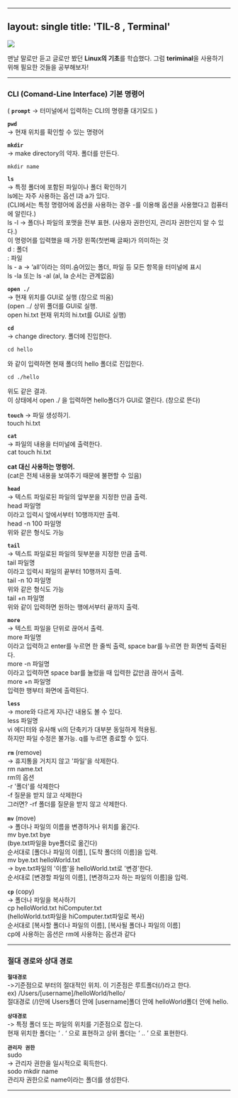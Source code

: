 
---
layout: single
title: 'TIL-8 , Terminal'
---

![](https://images.velog.io/images/skagns211/post/a281edc8-6982-43e9-8952-90cdcf12b779/terminal.png)

맨날 말로만 듣고 글로만 봤던 **Linux의 기초**를 학습했다.
그럼 **teriminal**을 사용하기 위해 필요한 것들을 공부해보자!
***


<h3>CLI (Comand-Line Interface) 기본 명령어</h3>


( **``prompt``** -> 터미널에서 입력하는 CLI의 명령줄 대기모드 )

**``pwd``** <br>
-> 현재 위치를 확인할 수 있는 명령어

**``mkdir ``** <br>
-> make directory의 약자. 폴더를 만든다.

```
mkdir name
```

**``ls``** <br>
-> 특정 폴더에 포함된 파일이나 폴더 확인하기 <br>
ls에는 자주 사용하는 옵션 l과 a가 있다. <br>
(CLI에서는 특정 명령어에 옵션을 사용하는 경우 -를 이용해 옵션을 사용했다고 컴퓨터에 알린다.)<br>
ls -l -> 폴더나 파일의 포맷을 전부 표현. (사용자 권한인지, 관리자 권한인지 알 수 있다.) <br>
이 명령어를 입력했을 때 가장 왼쪽(첫번째 글짜)가 의미하는 것 <br>
d : 폴더 <br>
: 파일 <br>
ls - a -> ‘all’이라는 의미.숨어있는 폴더, 파일 등 모든 항목을 터미널에 표시 <br>
ls -la 또는 ls -al (al, la 순서는 관계없음)


**``open ./ ``** <br>
-> 현재 위치를 GUI로 실행 (창으로 띄움) <br>
(open ../ 상위 폴더를 GUI로 실행. <br>
open hi.txt 현재 위치의 hi.txt를 GUI로 실행)


**``cd``** <br>
-> change directory. 폴더에 진입한다. <br>
```
cd hello
```
와 같이 입력하면 현재 폴더의 hello 폴더로 진입한다. <br>
```
cd ./hello
```
위도 같은 결과. <br>
이 상태에서 open ./ 을 입력하면 hello폴더가 GUI로 열린다. (창으로 뜬다)



**``touch``**
-> 파일 생성하기. <br>
touch hi.txt

**``cat``** <br>
-> 파일의 내용을 터미널에 출력한다. <br>
cat touch hi.txt 

**cat 대신 사용하는 명령어.** <br>
(cat은 전체 내용을 보여주기 때문에 불편할 수 있음)

**``head``** <br>
-> 텍스트 파일로된 파일의 앞부분을 지정한 만큼 출력. <br>
head	 파일명 <br>
이라고 입력시 앞에서부터 10행까지만 출력. <br>
head -n 100 파일명 <br>
위와 같은 형식도 가능 <br>

**``tail``** <br>
-> 텍스트 파일로된 파일의 뒷부분을 지정한 만큼 출력. <br>
tail 파일명 <br>
이라고 입력시 파일의 끝부터 10행까지 출력. <br>
tail -n 10 	파일명 <br>
위와 같은 형식도 가능 <br>
tail +n 파일명 <br>
위와 같이 입력하면 원하는 행에서부터 끝까지 출력. <br>

**``more``** <br>
-> 텍스트 파일을 단위로 끊어서 출력. <br>
more 파일명 <br>
이라고 입력하고 enter를 누르면 한 줄씩 출력, space bar를 누르면 한 화면씩 출력된다. <br>
more -n 파일명 <br>
이라고 입력하면 space bar를 눌렀을 때 입력한 값만큼 끊어서 출력. <br>
more +n 파일명 <br>
입력한 행부터 화면에 출력된다. <br>

**``less``** <br>
-> more와 다르게 지나간 내용도 볼 수 있다. <br>
less 파일명 <br>
vi 에디터와 유사해 vi의 단축키가 대부분 동일하게 적용됨. <br>
하지만 파일 수정은 불가능. q를 누르면 종료할 수 있다. <br>



**``rm``** (remove) <br>
-> 휴지통을 거치지 않고 '파일'을 삭제한다. <br>
rm name.txt <br>
rm의 옵션 <br>
-r '폴더'를 삭제한다 <br>
-f 질문을 받지 않고 삭제한다 <br>
그러면? -rf 폴더를 질문을 받지 않고 삭제한다. <br>

**``mv``** (move) <br>
-> 폴더나 파일의 이름을 변경하거나 위치를 옮긴다. <br>
mv bye.txt bye <br>
(bye.txt파일을 bye폴더로 옮긴다) <br>
순서대로 [폴더나 파일의 이름], [도착 폴더의 이름]을 입력.<br>
mv bye.txt helloWorld.txt <br>
-> bye.txt파일의 '이름'을 helloWorld.txt로 '변경'한다. <br>
순서대로 [변경할 파일의 이름], [변경하고자 하는 파일의 이름]을 입력. <br>

**``cp``** (copy) <br>
-> 폴더나 파일을 복사하기 <br>
cp helloWorld.txt hiComputer.txt <br>
(helloWorld.txt파일을 hiComputer.txt파일로 복사) <br>
순서대로 [복사할 폴더나 파일의 이름], [복사될 폴더나 파일의 이름] <br>
cp에 사용하는 옵션은 rm에 사용하는 옵션과 같다 <br>

***



<h3>절대 경로와 상대 경로</h3>

**``절대경로``** <br>
->기준점으로 부터의 절대적인 위치. 이 기준점은 루트폴더(/)라고 한다. <br>
ex) /Users/[username]/helloWorld/hello/ <br>
절대경로 (/)안에 Users폴더 안에 [username]폴더 안에 helloWorld폴더 안에 hello. <br>

**``상대경로``** <br>
-> 특정 폴더 또는 파일의 위치를 기준점으로 잡는다. <br>
현재 위치한 폴더는 ‘ . ‘ 으로 표현하고 상위 폴더는 ‘ .. ’ 으로 표현한다. <br>


**``관리자 권한``** <br>
sudo <br>
-> 관리자 권한을 일시적으로 획득한다. <br>
sodo mkdir name <br>
관리자 권한으로 name이라는 폴더를 생성한다. <br>

***

